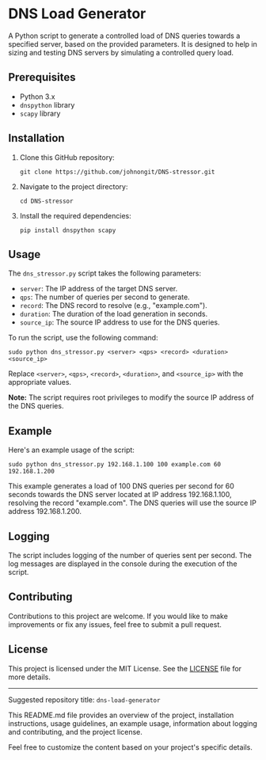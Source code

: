 # DNS Load Generator

A Python script to generate a controlled load of DNS queries towards a specified server, based on the provided parameters. It is designed to help in sizing and testing DNS servers by simulating a controlled query load.

## Prerequisites

- Python 3.x
- `dnspython` library
- `scapy` library

## Installation

1. Clone this GitHub repository:
   ```
   git clone https://github.com/johnongit/DNS-stressor.git
   ```

2. Navigate to the project directory:
   ```
   cd DNS-stressor
   ```

3. Install the required dependencies:
   ```
   pip install dnspython scapy
   ```

## Usage

The `dns_stressor.py` script takes the following parameters:

- `server`: The IP address of the target DNS server.
- `qps`: The number of queries per second to generate.
- `record`: The DNS record to resolve (e.g., "example.com").
- `duration`: The duration of the load generation in seconds.
- `source_ip`: The source IP address to use for the DNS queries.

To run the script, use the following command:

```
sudo python dns_stressor.py <server> <qps> <record> <duration> <source_ip>
```

Replace `<server>`, `<qps>`, `<record>`, `<duration>`, and `<source_ip>` with the appropriate values.

**Note:** The script requires root privileges to modify the source IP address of the DNS queries.

## Example

Here's an example usage of the script:

```
sudo python dns_stressor.py 192.168.1.100 100 example.com 60 192.168.1.200
```

This example generates a load of 100 DNS queries per second for 60 seconds towards the DNS server located at IP address 192.168.1.100, resolving the record "example.com". The DNS queries will use the source IP address 192.168.1.200.

## Logging

The script includes logging of the number of queries sent per second. The log messages are displayed in the console during the execution of the script.

## Contributing

Contributions to this project are welcome. If you would like to make improvements or fix any issues, feel free to submit a pull request.

## License

This project is licensed under the MIT License. See the [LICENSE](LICENSE) file for more details.

---

Suggested repository title: `dns-load-generator`

This README.md file provides an overview of the project, installation instructions, usage guidelines, an example usage, information about logging and contributing, and the project license.

Feel free to customize the content based on your project's specific details.
